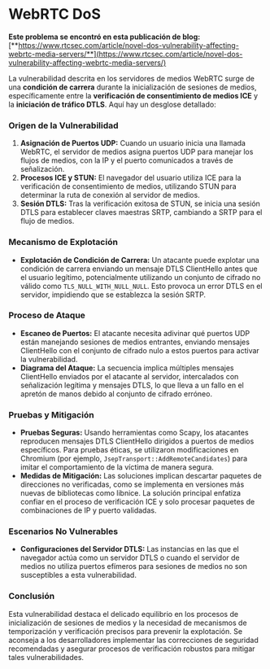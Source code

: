 # WebRTC DoS

**Este problema se encontró en esta publicación de blog:** [**https://www.rtcsec.com/article/novel-dos-vulnerability-affecting-webrtc-media-servers/**](https://www.rtcsec.com/article/novel-dos-vulnerability-affecting-webrtc-media-servers/)

La vulnerabilidad descrita en los servidores de medios WebRTC surge de una **condición de carrera** durante la inicialización de sesiones de medios, específicamente entre la **verificación de consentimiento de medios ICE** y la **iniciación de tráfico DTLS**. Aquí hay un desglose detallado:

### Origen de la Vulnerabilidad

1. **Asignación de Puertos UDP:** Cuando un usuario inicia una llamada WebRTC, el servidor de medios asigna puertos UDP para manejar los flujos de medios, con la IP y el puerto comunicados a través de señalización.
2. **Procesos ICE y STUN:** El navegador del usuario utiliza ICE para la verificación de consentimiento de medios, utilizando STUN para determinar la ruta de conexión al servidor de medios.
3. **Sesión DTLS:** Tras la verificación exitosa de STUN, se inicia una sesión DTLS para establecer claves maestras SRTP, cambiando a SRTP para el flujo de medios.

### Mecanismo de Explotación

* **Explotación de Condición de Carrera:** Un atacante puede explotar una condición de carrera enviando un mensaje DTLS ClientHello antes que el usuario legítimo, potencialmente utilizando un conjunto de cifrado no válido como `TLS_NULL_WITH_NULL_NULL`. Esto provoca un error DTLS en el servidor, impidiendo que se establezca la sesión SRTP.

### Proceso de Ataque

* **Escaneo de Puertos:** El atacante necesita adivinar qué puertos UDP están manejando sesiones de medios entrantes, enviando mensajes ClientHello con el conjunto de cifrado nulo a estos puertos para activar la vulnerabilidad.
* **Diagrama del Ataque:** La secuencia implica múltiples mensajes ClientHello enviados por el atacante al servidor, intercalados con señalización legítima y mensajes DTLS, lo que lleva a un fallo en el apretón de manos debido al conjunto de cifrado erróneo.

### Pruebas y Mitigación

* **Pruebas Seguras:** Usando herramientas como Scapy, los atacantes reproducen mensajes DTLS ClientHello dirigidos a puertos de medios específicos. Para pruebas éticas, se utilizaron modificaciones en Chromium (por ejemplo, `JsepTransport::AddRemoteCandidates`) para imitar el comportamiento de la víctima de manera segura.
* **Medidas de Mitigación:** Las soluciones implican descartar paquetes de direcciones no verificadas, como se implementa en versiones más nuevas de bibliotecas como libnice. La solución principal enfatiza confiar en el proceso de verificación ICE y solo procesar paquetes de combinaciones de IP y puerto validadas.

### Escenarios No Vulnerables

* **Configuraciones del Servidor DTLS:** Las instancias en las que el navegador actúa como un servidor DTLS o cuando el servidor de medios no utiliza puertos efímeros para sesiones de medios no son susceptibles a esta vulnerabilidad.

### Conclusión

Esta vulnerabilidad destaca el delicado equilibrio en los procesos de inicialización de sesiones de medios y la necesidad de mecanismos de temporización y verificación precisos para prevenir la explotación. Se aconseja a los desarrolladores implementar las correcciones de seguridad recomendadas y asegurar procesos de verificación robustos para mitigar tales vulnerabilidades.
